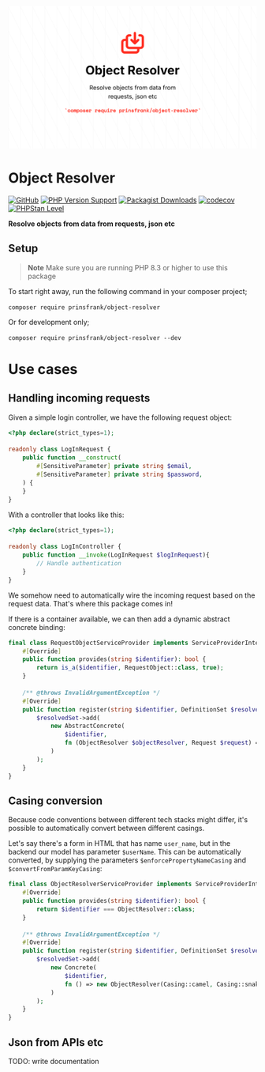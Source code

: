 <picture>
    <source srcset="https://github.com/PrinsFrank/object-resolver/raw/main/docs/images/banner_dark.png" media="(prefers-color-scheme: dark)">
    <img src="https://github.com/PrinsFrank/object-resolver/raw/main/docs/images/banner_light.png" alt="Banner">
</picture>

# Object Resolver

[![GitHub](https://img.shields.io/github/license/prinsfrank/object-resolver)](https://github.com/PrinsFrank/object-resolver/blob/main/LICENSE)
[![PHP Version Support](https://img.shields.io/packagist/php-v/prinsfrank/object-resolver)](https://github.com/PrinsFrank/object-resolver/blob/main/composer.json)
[![Packagist Downloads](https://img.shields.io/packagist/dt/prinsfrank/object-resolver)](https://packagist.org/packages/prinsfrank/object-resolver/stats)
[![codecov](https://codecov.io/gh/PrinsFrank/object-resolver/branch/main/graph/badge.svg?token=Y03NIFWEZL)](https://codecov.io/gh/PrinsFrank/object-resolver)
[![PHPStan Level](https://img.shields.io/badge/PHPStan-level%209-brightgreen.svg?style=flat)](https://github.com/PrinsFrank/object-resolver/blob/main/phpstan.neon)

**Resolve objects from data from requests, json etc**

## Setup

> **Note**
> Make sure you are running PHP 8.3 or higher to use this package

To start right away, run the following command in your composer project;

```composer require prinsfrank/object-resolver```

Or for development only;

```composer require prinsfrank/object-resolver --dev```

# Use cases

## Handling incoming requests

Given a simple login controller, we have the following request object:

```php
<?php declare(strict_types=1);

readonly class LogInRequest {
    public function __construct(
        #[SensitiveParameter] private string $email,
        #[SensitiveParameter] private string $password,
    ) {
    }
}
```

With a controller that looks like this:

```php
<?php declare(strict_types=1);

readonly class LogInController {
    public function __invoke(LogInRequest $logInRequest){
        // Handle authentication
    }
}
```

We somehow need to automatically wire the incoming request based on the request data. That's where this package comes in!

If there is a container available, we can then add a dynamic abstract concrete binding:

```php
final class RequestObjectServiceProvider implements ServiceProviderInterface {
    #[Override]
    public function provides(string $identifier): bool {
        return is_a($identifier, RequestObject::class, true);
    }

    /** @throws InvalidArgumentException */
    #[Override]
    public function register(string $identifier, DefinitionSet $resolvedSet): void {
        $resolvedSet->add(
            new AbstractConcrete(
                $identifier,
                fn (ObjectResolver $objectResolver, Request $request) => $objectResolver->resolveFromParams($identifier, $request->params()),
            )
        );
    }
}
```

## Casing conversion

Because code conventions between different tech stacks might differ, it's possible to automatically convert between different casings.

Let's say there's a form in HTML that has name `user_name`, but in the backend our model has parameter `$userName`. This can be automatically converted, by supplying the parameters `$enforcePropertyNameCasing` and `$convertFromParamKeyCasing`:

```php
final class ObjectResolverServiceProvider implements ServiceProviderInterface {
    #[Override]
    public function provides(string $identifier): bool {
        return $identifier === ObjectResolver::class;
    }

    /** @throws InvalidArgumentException */
    #[Override]
    public function register(string $identifier, DefinitionSet $resolvedSet): void {
        $resolvedSet->add(
            new Concrete(
                $identifier,
                fn () => new ObjectResolver(Casing::camel, Casing::snake)
            )
        );
    }
}
```

## Json from APIs etc

TODO: write documentation
